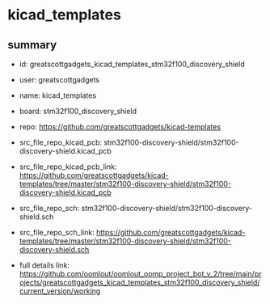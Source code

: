 # kicad_templates
 
## summary 
* id: greatscottgadgets_kicad_templates_stm32f100_discovery_shield
* user: greatscottgadgets
* name: kicad_templates
* board: stm32f100_discovery_shield
* repo: https://github.com/greatscottgadgets/kicad-templates
* src_file_repo_kicad_pcb: stm32f100-discovery-shield/stm32f100-discovery-shield.kicad_pcb
* src_file_repo_kicad_pcb_link: https://github.com/greatscottgadgets/kicad-templates/tree/master/stm32f100-discovery-shield/stm32f100-discovery-shield.kicad_pcb


* src_file_repo_sch: stm32f100-discovery-shield/stm32f100-discovery-shield.sch
* src_file_repo_sch_link: https://github.com/greatscottgadgets/kicad-templates/tree/master/stm32f100-discovery-shield/stm32f100-discovery-shield.sch
* full details link: https://github.com/oomlout/oomlout_oomp_project_bot_v_2/tree/main/projects/greatscottgadgets_kicad_templates_stm32f100_discovery_shield/current_version/working  







